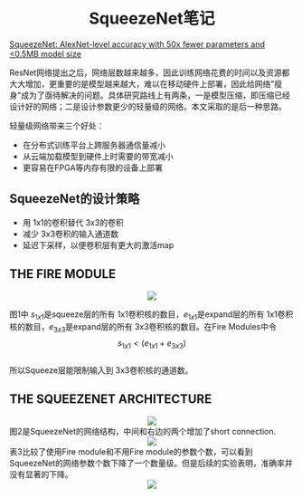 <!-- 
---
title: "SqueezeNet笔记"    
author:     
date: Sep 13, 2018    

toc:    
  depth_from: 1    
  depth_to: 6    
  ordered: false     
  ignoreLink:false    
  
html:    
  embed_local_images: true    
  embed_svg: true    
  offline: false    
  toc: true    

print_background: false    

export_on_save:    
  html: true    

---
-->
# <center>SqueezeNet笔记</center>
  

[SqueezeNet: AlexNet-level accuracy with 50x fewer parameters and <0.5MB model size](https://arxiv.org/abs/1602.07360)  


ResNet网络提出之后，网络层数越来越多，因此训练网络花费的时间以及资源都大大增加，更重要的是模型越来越大，难以在移动硬件上部署，因此给网络"瘦身"成为了亟待解决的问题。具体研究路线上有两条，一是模型压缩，即压缩已经设计好的网络；二是设计参数更少的轻量级的网络。本文采取的是后一种思路。     

轻量级网络带来三个好处：    
- 在分布式训练平台上跨服务器通信量减小    
- 从云端加载模型到硬件上时需要的带宽减小    
- 更容易在FPGA等内存有限的设备上部署    


## SqueezeNet的设计策略     
- 用 1x1的卷积替代 3x3的卷积    
- 减少 3x3卷积的输入通道数     
- 延迟下采样，以便卷积层有更大的激活map     


## THE FIRE MODULE    
 <div align=center><img src=./pictures/SqueezeNet_1.png />   </div>      

图1中 $s_{1x1}$是squeeze层的所有 1x1卷积核的数目，$e_{1x1}$是expand层的所有 1x1卷积核的数目，$e_{3x3}$是expand层的所有 3x3卷积核的数目。在Fire Modules中令    
$$s_{1x1} < (e_{1x1} + e_{3x3})$$    
所以Squeeze层能限制输入到 3x3卷积核的通道数。    

## THE SQUEEZENET ARCHITECTURE    
 <div align=center><img src=./pictures/SqueezeNet_2.png />   </div>     
 图2是SqueezeNet的网络结构，中间和右边的两个增加了short connection.      


<div align=center><img src=./pictures/SqueezeNet_3.png />   </div>  
表3比较了使用Fire module和不用Fire module的参数个数，可以看到SqueezeNet的网络参数个数下降了一个数量级。但是后续的实验表明，准确率并没有显著的下降。     

<div align=center><img src=./pictures/SqueezeNet_4.png />   </div>  


